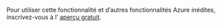 Pour utiliser cette fonctionnalité et d’autres fonctionnalités Azure inédites, inscrivez-vous à l’ [aperçu gratuit](https://account.windowsazure.com/PreviewFeatures).

